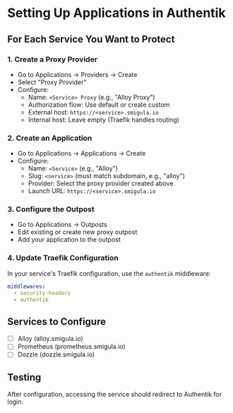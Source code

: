 # Setting Up Applications in Authentik

## For Each Service You Want to Protect

### 1. Create a Proxy Provider
- Go to Applications → Providers → Create
- Select "Proxy Provider"
- Configure:
  - Name: `<Service> Proxy` (e.g., "Alloy Proxy")
  - Authorization flow: Use default or create custom
  - External host: `https://<service>.smigula.io`
  - Internal host: Leave empty (Traefik handles routing)

### 2. Create an Application
- Go to Applications → Applications → Create
- Configure:
  - Name: `<Service>` (e.g., "Alloy")
  - Slug: `<service>` (must match subdomain, e.g., "alloy")
  - Provider: Select the proxy provider created above
  - Launch URL: `https://<service>.smigula.io`

### 3. Configure the Outpost
- Go to Applications → Outposts
- Edit existing or create new proxy outpost
- Add your application to the outpost

### 4. Update Traefik Configuration
In your service's Traefik configuration, use the `authentik` middleware:

```yaml
middlewares:
  - security-headers
  - authentik
```

## Services to Configure

- [ ] Alloy (alloy.smigula.io)
- [ ] Prometheus (prometheus.smigula.io)
- [ ] Dozzle (dozzle.smigula.io)

## Testing
After configuration, accessing the service should redirect to Authentik for login.
